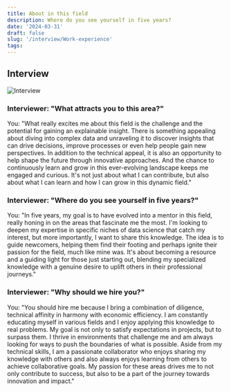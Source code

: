 ```yaml
---
title: About in this field
description: Where do you see yourself in five years?
date: '2024-03-31'
draft: false
slug: '/interview/Work-experience'
tags:
---
```


## Interview

![Interview](/Interview1.png)

### Interviewer: "What attracts you to this area?"

You: "What really excites me about this field is the challenge and the potential for gaining an explainable insight. There is something appealing about diving into complex data and unraveling it to discover insights that can drive decisions, improve processes or even help people gain new perspectives. In addition to the technical appeal, it is also an opportunity to help shape the future through innovative approaches. And the chance to continuously learn and grow in this ever-evolving landscape keeps me engaged and curious. It's not just about what I can contribute, but also about what I can learn and how I can grow in this dynamic field."

### Interviewer: "Where do you see yourself in five years?"

You: "In five years, my goal is to have evolved into a mentor in this field, really honing in on the areas that fascinate me the most. I'm looking to deepen my expertise in specific niches of data science that catch my interest, but more importantly, I want to share this knowledge. The idea is to guide newcomers, helping them find their footing and perhaps ignite their passion for the field, much like mine was. It's about becoming a resource and a guiding light for those just starting out, blending my specialized knowledge with a genuine desire to uplift others in their professional journeys."

### Interviewer: "Why should we hire you?"

You: "You should hire me because I bring a combination of diligence, technical affinity in harmony with economic efficiency. I am constantly educating myself in various fields and I enjoy applying this knowledge to real problems. My goal is not only to satisfy expectations in projects, but to surpass them. I thrive in environments that challenge me and am always looking for ways to push the boundaries of what is possible. Aside from my technical skills, I am a passionate collaborator who enjoys sharing my knowledge with others and also always enjoys learning from others to achieve collaborative goals. My passion for these areas drives me to not only contribute to success, but also to be a part of the journey towards innovation and impact."
